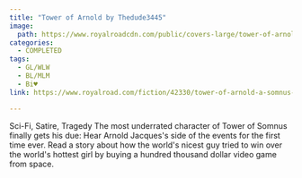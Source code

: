 ```yaml
---
title: "Tower of Arnold by Thedude3445"
image:
  path: https://www.royalroadcdn.com/public/covers-large/tower-of-arnold-a-somnus-story-aadahzcpig8.jpg
categories:
  - COMPLETED
tags:
  - GL/WLW
  - BL/MLM
  - Bi♥
link: https://www.royalroad.com/fiction/42330/tower-of-arnold-a-somnus-story

---
```

Sci-Fi, Satire, Tragedy The most underrated character of Tower of Somnus finally gets his due: Hear Arnold Jacques's side of the events for the first time ever. Read a story about how the world's nicest guy tried to win over the world's hottest girl by buying a hundred thousand dollar video game from space.

